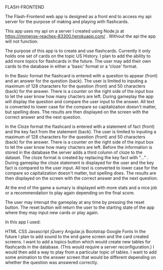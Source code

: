 FLASH-FRONTEND

The Flash-Frontend web app is designed as a front end to access my api server for the purpose of making and playing with flashcards.

This app uses my api on a server I created using Node.js at https://immense-reaches-83300.herokuapp.com/ . Without the api the app will not function.

The purpose of this app is to create and use flashcards. Currently it only holds one set of cards on the topic US History. I plan to add the ability to add more topics for flashcards in the future. The user may add their own cards to the database in either a 'basic' format or a 'cloze' format.

In the Basic format the flashcard is entered with a question to appear (front) and an answer for the question (back). The user is limited to inputing a maximum of 128 characters for the question (front) and 50 characters (back) for the answer. There is a counter on the right side of the input box to let the user know how many chacters are left. During gameplay the app will display the question and compare the user input to the answer. All text is converted to lower case for the compare so capitalization doesn't matter, but spelling does. The results are then displayed on the screen with the correct answer and the next question.

In the Cloze format the flashcard is entered with a statement of fact (front) and the key fact from the statement (back). The user is limited to inputing a maximum of 128 characters for the question (front) and 50 characters (back) for the answer. There is a counter on the right side of the input box to let the user know how many chacters are left. Before the information is stored in the database the server adds a third column of cloze to the dataset. The cloze format is created by replacing the key fact with "..." . During gameplay the cloze statement is displayed for the user and the key fact is compared to the user input. All text is converted to lower case for the compare so capitalization doesn't matter, but spelling does. The results are then displayed on the screen with the correct answer and the next question.

At the end of the game a sumary is displayed with more stats and a nice job or a recommendation to play again depending on the final score.

The user may interupt the gameplay at any time by pressing the reset button. The reset button will return the user to the starting state of the app where they may input new cards or play again.

In this app I used:

HTML
CSS
Javascript
jQuery
Angular.js
Bootstrap
Google Fonts
In the future I plan to add sound to the end game screen and the card created screens. I want to add a topics button which would create new tables for flashcards in the database. (This would require a server reconfiguration.) I would then add a way to play from a particular topic of tables. I want to add some animation to the answer screen that would be different depending on whether the question was answered correctly.
